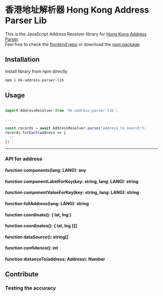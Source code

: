 # 香港地址解析器 Hong Kong Address Parser Lib

This is the JavaScript Address Resolver library for [Hong Kong Address Parser](https://g0vhk-io.github.io/HKAddressParser).  
Feel free to check the [frontend repo](https://github.com/g0vhk-io/HKAddressParser) or download the [npm package](https://www.npmjs.com/package/hk-address-parser-lib).  

## Installation

Install library from npm directly

```bash
npm i hk-address-parser-lib
```

## Usage

```javascript

import AddressResolver from 'hk-address-parser-lib';

...

const records = await AddressResolver.parse("address to search");
records.forEach(address => {
  //
})
```

---

### API for address

#### function components(lang: LANG): any

#### function componentLabelForKey(key: string, lang: LANG): string

#### function componentValueForKey(key: string, lang: LANG): string

#### function fullAddress(lang: LANG): string

#### function coordinate(): { lat, lng }

#### function coordinates(): { lat, lng }[]

#### function dataSource(): string[]

#### function confidence(): int

#### function distanceTo(address: Address): Number

## Contribute

### Testing the accuracy

